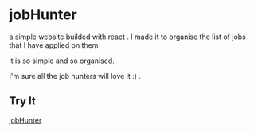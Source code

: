 # jobHunter

a simple website builded with react . I made it to organise the list of jobs that I have
applied on them

it is so simple and so organised.

I'm sure all the job hunters will love it :) .

## Try It

[jobHunter](https://jobster22.netlify.app/landing)

